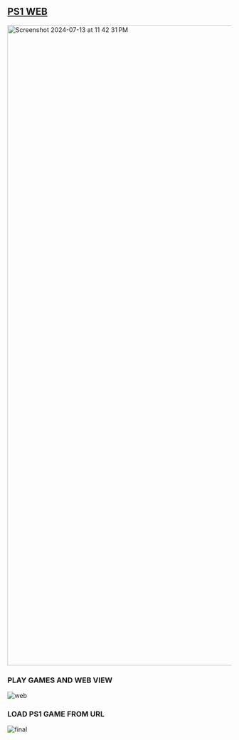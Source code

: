 ## <a href="https://ps1-web.vercel.app/">PS1 WEB</a><br>
<img width="1440" alt="Screenshot 2024-07-13 at 11 42 31 PM" src="https://github.com/user-attachments/assets/d3b53bef-e962-4845-82e0-9897396225a9"><br>
### PLAY GAMES AND WEB VIEW
![web](https://github.com/user-attachments/assets/7c3adf4c-0a88-47d5-8a5b-7da45f40aaa8)
### LOAD PS1 GAME FROM URL
![final](https://github.com/user-attachments/assets/b92b9a07-a155-4086-bd1a-1123dcdbf795)

